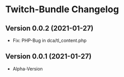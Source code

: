 # Twitch-Bundle Changelog

## Version 0.0.2 (2021-01-27)

* Fix: PHP-Bug in dca/tl_content.php

## Version 0.0.1 (2021-01-27)

* Alpha-Version
